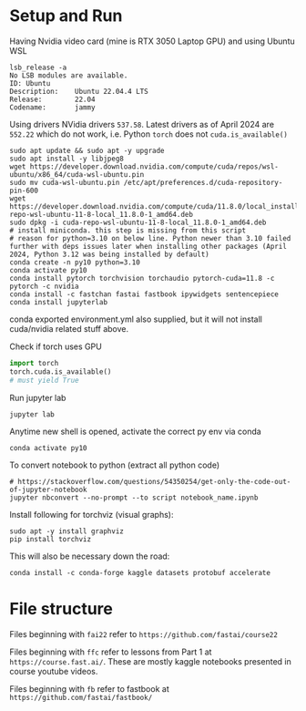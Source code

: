# Setup and Run

Having Nvidia video card (mine is RTX 3050 Laptop GPU) and using Ubuntu WSL

```shell
lsb_release -a
No LSB modules are available.
ID: Ubuntu
Description:    Ubuntu 22.04.4 LTS
Release:        22.04
Codename:       jammy    
```

Using drivers NVidia drivers `537.58`. Latest drivers as of April 2024 are `552.22` which do not work, i.e. Python `torch` does not `cuda.is_available()`

```shell
sudo apt update && sudo apt -y upgrade
sudo apt install -y libjpeg8
wget https://developer.download.nvidia.com/compute/cuda/repos/wsl-ubuntu/x86_64/cuda-wsl-ubuntu.pin
sudo mv cuda-wsl-ubuntu.pin /etc/apt/preferences.d/cuda-repository-pin-600
wget https://developer.download.nvidia.com/compute/cuda/11.8.0/local_installers/cuda-repo-wsl-ubuntu-11-8-local_11.8.0-1_amd64.deb
sudo dpkg -i cuda-repo-wsl-ubuntu-11-8-local_11.8.0-1_amd64.deb
# install miniconda. this step is missing from this script
# reason for python=3.10 on below line. Python newer than 3.10 failed further with deps issues later when installing other packages (April 2024, Python 3.12 was being installed by default)
conda create -n py10 python=3.10
conda activate py10
conda install pytorch torchvision torchaudio pytorch-cuda=11.8 -c pytorch -c nvidia
conda install -c fastchan fastai fastbook ipywidgets sentencepiece
conda install jupyterlab
```

conda exported environment.yml also supplied, but it will not install cuda/nvidia related stuff above.

Check if torch uses GPU
```python
import torch
torch.cuda.is_available()
# must yield True
```

Run jupyter lab
```shell
jupyter lab
```

Anytime new shell is opened, activate the correct py env via conda
```shell
conda activate py10
```

To convert notebook to python (extract all python code)
```shell
# https://stackoverflow.com/questions/54350254/get-only-the-code-out-of-jupyter-notebook
jupyter nbconvert --no-prompt --to script notebook_name.ipynb
```

Install following for torchviz (visual graphs):
```shell
sudo apt -y install graphviz
pip install torchviz
```

This will also be necessary down the road:
```shell
conda install -c conda-forge kaggle datasets protobuf accelerate
```

# File structure

Files beginning with `fai22` refer to `https://github.com/fastai/course22` 

Files beginning with `ffc` refer to lessons from Part 1 at `https://course.fast.ai/`. These are mostly kaggle notebooks presented in course youtube videos.

Files beginning with `fb` refer to fastbook at `https://github.com/fastai/fastbook/`